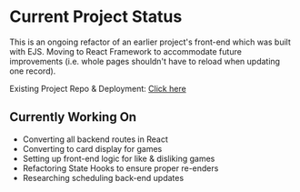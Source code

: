 # Current Project Status

This is an ongoing refactor of an earlier project's front-end which was built with EJS. Moving to React Framework to accommodate future improvements (i.e. whole pages shouldn't have to reload when updating one record).

Existing Project Repo & Deployment: [Click here](https://github.com/kevin-r-m/Video-Game-Log)

## Currently Working On
 - Converting all backend routes in React
 - Converting to card display for games
 - Setting up front-end logic for like & disliking games
 - Refactoring State Hooks to ensure proper re-enders
 - Researching scheduling back-end updates
